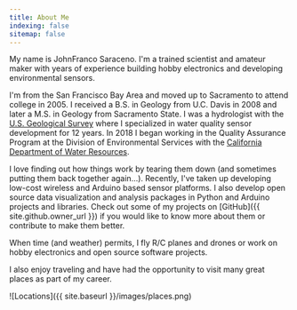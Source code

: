 ```yaml
---
title: About Me
indexing: false
sitemap: false
---
```


My name is JohnFranco Saraceno. I'm a trained scientist and amateur maker with years of experience building hobby electronics and developing environmental sensors.

I'm from the San Francisco Bay Area and moved up to Sacramento to attend college in 2005. I received a B.S. in Geology from U.C. Davis in 2008 and later a M.S. in Geology from Sacramento State. I was a hydrologist with the [U.S. Geological Survey](https://www.usgs.gov) where I specialized in water quality sensor development for 12 years. In 2018 I began working in the Quality Assurance Program at the Division of Environmental Services with the [California Department of Water Resources](https://water.ca.gov/).

I love finding out how things work by tearing them down (and sometimes putting them back together again...). Recently, I've taken up developing low-cost wireless and Arduino based sensor platforms. I also develop open source data visualization and analysis packages in Python and Arduino projects and libraries. Check out some of my projects on [GitHub]({{ site.github.owner_url }}) if you would like to know more about them or contribute to make them better. 

When time (and weather) permits, I fly R/C planes and drones or work on hobby electronics and open source software projects. 

I also enjoy traveling and have had the opportunity to visit many great places as part of my career.

![Locations]({{ site.baseurl }}/images/places.png)
